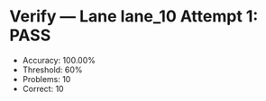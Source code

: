# Verify — Lane lane_10 Attempt 1: PASS

- Accuracy: 100.00%
- Threshold: 60%
- Problems: 10
- Correct: 10